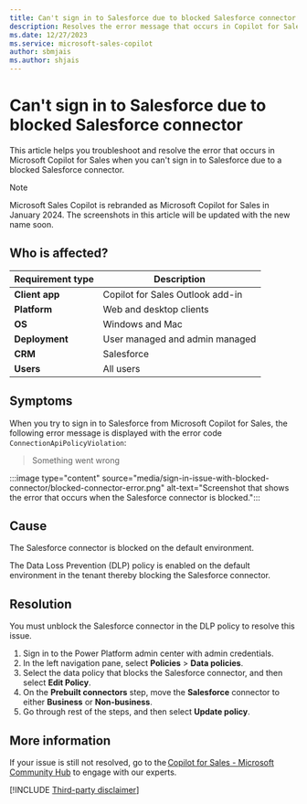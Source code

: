 ```yaml
---
title: Can't sign in to Salesforce due to blocked Salesforce connector
description: Resolves the error message that occurs in Copilot for Sales when you can't sign in to Salesforce due to a blocked Salesforce connector.
ms.date: 12/27/2023
ms.service: microsoft-sales-copilot
author: sbmjais
ms.author: shjais
---
```

# Can't sign in to Salesforce due to blocked Salesforce connector

This article helps you troubleshoot and resolve the error that occurs in Microsoft Copilot for Sales when you can't sign in to Salesforce due to a blocked Salesforce connector.

> [!NOTE]
> Microsoft Sales Copilot is rebranded as Microsoft Copilot for Sales in January 2024. The screenshots in this article will be updated with the new name soon.

## Who is affected?

| Requirement type |Description  |
|---------|---------|
|**Client app**     |  Copilot for Sales Outlook add-in        |
|**Platform**     | Web and desktop clients         |
|**OS**     | Windows and Mac         |
|**Deployment**     | User managed and admin managed       |
|**CRM**     | Salesforce        |
|**Users**     | All users  |

## Symptoms

When you try to sign in to Salesforce from Microsoft Copilot for Sales, the following error message is displayed with the error code `ConnectionApiPolicyViolation`:

> Something went wrong

:::image type="content" source="media/sign-in-issue-with-blocked-connector/blocked-connector-error.png" alt-text="Screenshot that shows the error that occurs when the Salesforce connector is blocked.":::

## Cause

The Salesforce connector is blocked on the default environment.

The Data Loss Prevention (DLP) policy is enabled on the default environment in the tenant thereby blocking the Salesforce connector.

## Resolution

You must unblock the Salesforce connector in the DLP policy to resolve this issue.

1. Sign in to the Power Platform admin center with admin credentials.
1. In the left navigation pane, select **Policies** > **Data policies**.
1. Select the data policy that blocks the Salesforce connector, and then select **Edit Policy**.
1. On the **Prebuilt connectors** step, move the **Salesforce** connector to either **Business** or **Non-business**.
1. Go through rest of the steps, and then select **Update policy**.

## More information

If your issue is still not resolved, go to the [Copilot for Sales - Microsoft Community Hub](https://techcommunity.microsoft.com/t5/viva-sales/bd-p/VivaSales) to engage with our experts.

[!INCLUDE [Third-party disclaimer](../../../includes/third-party-disclaimer.md)]
